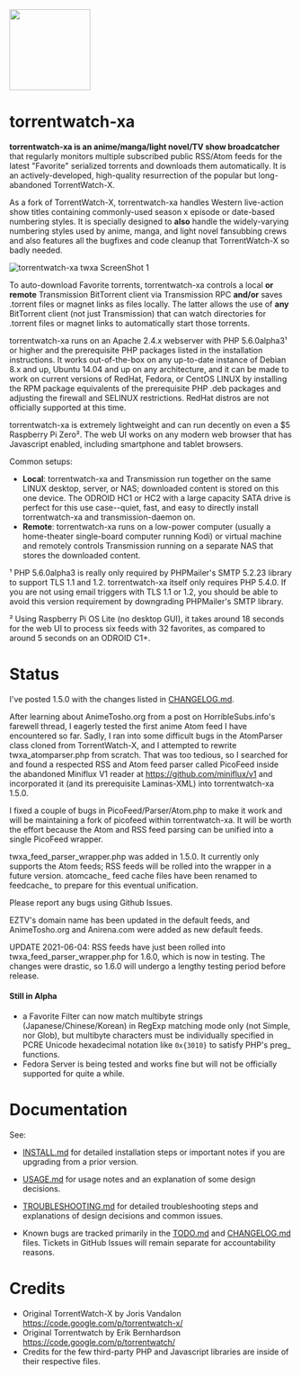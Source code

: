 <img src="http://silverlakecorp.com/torrentwatch-xa/torrentwatch-xa-logo144.png" width="144" height="144"/>

torrentwatch-xa
===============

__torrentwatch-xa is an anime/manga/light novel/TV show broadcatcher__ that regularly monitors multiple subscribed public RSS/Atom feeds for the latest "Favorite" serialized torrents and downloads them automatically. It is an actively-developed, high-quality resurrection of the popular but long-abandoned TorrentWatch-X.

As a fork of TorrentWatch-X, torrentwatch-xa handles Western live-action show titles containing commonly-used season x episode or date-based numbering styles. It is specially designed to __also__ handle the widely-varying numbering styles used by anime, manga, and light novel fansubbing crews and also features all the bugfixes and code cleanup that TorrentWatch-X so badly needed.

![torrentwatch-xa twxa ScreenShot 1](http://silverlakecorp.com/torrentwatch-xa/twxaScreenShot1.png)

To auto-download Favorite torrents, torrentwatch-xa controls a local __or remote__ Transmission BitTorrent client via Transmission RPC __and/or__ saves .torrent files or magnet links as files locally. The latter allows the use of __any__ BitTorrent client (not just Transmission) that can watch directories for .torrent files or magnet links to automatically start those torrents.

torrentwatch-xa runs on an Apache 2.4.x webserver with PHP 5.6.0alpha3&sup1; or higher and the prerequisite PHP packages listed in the installation instructions. It works out-of-the-box on any up-to-date instance of Debian 8.x and up, Ubuntu 14.04 and up on any architecture, and it can be made to work on current versions of RedHat, Fedora, or CentOS LINUX by installing the RPM package equivalents of the prerequisite PHP .deb packages and adjusting the firewall and SELINUX restrictions. RedHat distros are not officially supported at this time.

torrentwatch-xa is extremely lightweight and can run decently on even a $5 Raspberry Pi Zero&sup2;. The web UI works on any modern web browser that has Javascript enabled, including smartphone and tablet browsers.

Common setups:

- __Local__: torrentwatch-xa and Transmission run together on the same LINUX desktop, server, or NAS; downloaded content is stored on this one device. The ODROID HC1 or HC2 with a large capacity SATA drive is perfect for this use case--quiet, fast, and easy to directly install torrentwatch-xa and transmission-daemon on.
- __Remote__: torrentwatch-xa runs on a low-power computer (usually a home-theater single-board computer running Kodi) or virtual machine and remotely controls Transmission running on a separate NAS that stores the downloaded content.


&sup1; PHP 5.6.0alpha3 is really only required by PHPMailer's SMTP 5.2.23 library to support TLS 1.1 and 1.2. torrentwatch-xa itself only requires PHP 5.4.0. If you are not using email triggers with TLS 1.1 or 1.2, you should be able to avoid this version requirement by downgrading PHPMailer's SMTP library.

&sup2; Using Raspberry Pi OS Lite (no desktop GUI), it takes around 18 seconds for the web UI to process six feeds with 32 favorites, as compared to around 5 seconds on an ODROID C1+.

Status
===============

I've posted 1.5.0 with the changes listed in [CHANGELOG.md](CHANGELOG.md).

After learning about AnimeTosho.org from a post on HorribleSubs.info's farewell thread, I eagerly tested the first anime Atom feed I have encountered so far. Sadly, I ran into some difficult bugs in the AtomParser class cloned from TorrentWatch-X, and I attempted to rewrite twxa_atomparser.php from scratch. That was too tedious, so I searched for and found a respected RSS and Atom feed parser called PicoFeed inside the abandoned Miniflux V1 reader at https://github.com/miniflux/v1 and incorporated it (and its prerequisite Laminas-XML) into torrentwatch-xa 1.5.0.

I fixed a couple of bugs in PicoFeed/Parser/Atom.php to make it work and will be maintaining a fork of picofeed within torrentwatch-xa. It will be worth the effort because the Atom and RSS feed parsing can be unified into a single PicoFeed wrapper.

twxa_feed_parser_wrapper.php was added in 1.5.0. It currently only supports the Atom feeds; RSS feeds will be rolled into the wrapper in a future version. atomcache_ feed cache files have been renamed to feedcache_ to prepare for this eventual unification.

Please report any bugs using Github Issues.

EZTV's domain name has been updated in the default feeds, and AnimeTosho.org and Anirena.com were added as new default feeds.

UPDATE 2021-06-04: RSS feeds have just been rolled into twxa_feed_parser_wrapper.php for 1.6.0, which is now in testing. The changes were drastic, so 1.6.0 will undergo a lengthy testing period before release.

#### Still in Alpha

- a Favorite Filter can now match multibyte strings (Japanese/Chinese/Korean) in RegExp matching mode only (not Simple, nor Glob), but multibyte characters must be individually specified in PCRE Unicode hexadecimal notation like `0x{3010}` to satisfy PHP's preg_ functions.
- Fedora Server is being tested and works fine but will not be officially supported for quite a while.

Documentation
===============

See:

- [INSTALL.md](INSTALL.md) for detailed installation steps or important notes if you are upgrading from a prior version.

- [USAGE.md](USAGE.md) for usage notes and an explanation of some design decisions.

- [TROUBLESHOOTING.md](TROUBLESHOOTING.md) for detailed troubleshooting steps and explanations of design decisions and common issues.

- Known bugs are tracked primarily in the [TODO.md](TODO.md) and [CHANGELOG.md](CHANGELOG.md) files. Tickets in GitHub Issues will remain separate for accountability reasons.

Credits
===============

- Original TorrentWatch-X by Joris Vandalon https://code.google.com/p/torrentwatch-x/
- Original Torrentwatch by Erik Bernhardson https://code.google.com/p/torrentwatch/
- Credits for the few third-party PHP and Javascript libraries are inside of their respective files.